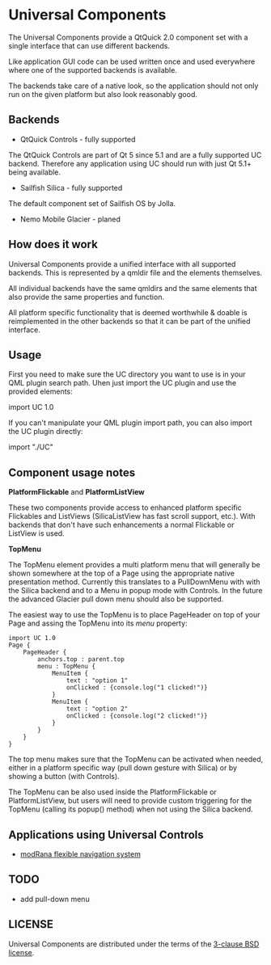 Universal Components
====================

The Universal Components provide a QtQuick 2.0 component set
with a single interface that can use different backends.

Like application GUI code can be used written once and used
everywhere where one of the supported backends is available.

The backends take care of a native look, so the application
should not only run on the given platform but also look 
reasonably good.

Backends
--------

* QtQuick Controls - fully supported

The QtQuick Controls are part of Qt 5 since 5.1 and are a 
fully supported UC backend. Therefore any application
using UC should run with just Qt 5.1+ being available.

* Sailfish Silica - fully supported

The default component set of Sailfish OS by Jolla.

* Nemo Mobile Glacier - planed


How does it work
----------------

Universal Components provide a unified interface with all supported backends.
This is represented by a qmldir file and the elements themselves.

All individual backends have the same qmldirs and the same elements that
also provide the same properties and function.

All platform specific functionality that is deemed worthwhile & doable
is reimplemented in the other backends so that it can be part of the
unified interface.


Usage
-----

First you need to make sure the UC directory you want to use is in your
QML plugin search path. Uhen just import the UC plugin and use the provided
elements:

import UC 1.0

If you can't manipulate your QML plugin import path, you can also import the
UC plugin directly:

import "./UC"


Component usage notes
---------------------

**PlatformFlickable** and **PlatformListView**

These two components provide access to enhanced platform specific Flickables
and ListViews (SilicaListView has fast scroll support, etc.).
With backends that don't have such enhancements a normal Flickable or ListView
is used.

**TopMenu**

The TopMenu element provides a multi platform menu that will generally be shown
somewhere at the top of a Page using the appropriate native presentation method.
Currently this translates to a PullDownMenu with with the Silica backend and to
a Menu in popup mode with Controls. In the future the advanced Glacier pull down
menu should also be supported.

The easiest way to use the TopMenu is to place PageHeader on top of your Page
and assing the TopMenu into its *menu* property:

    import UC 1.0
    Page {
        PageHeader {
            anchors.top : parent.top
            menu : TopMenu {
                MenuItem {
                    text : "option 1"
                    onClicked : {console.log("1 clicked!")}
                }
                MenuItem {
                    text : "option 2"
                    onClicked : {console.log("2 clicked!")}
                }
            }
        }
    }

The top menu makes sure that the TopMenu can be activated when needed, either in a
platform specific way (pull down gesture with Silica) or by showing a button
(with Controls).

The TopMenu can be also used inside the PlatformFlickable or PlatformListView,
but users will need to provide custom triggering for the TopMenu (calling its popup() method)
when not using the Silica backend.


Applications using Universal Controls
-------------------------------------

* [modRana flexible navigation system](https://github.com/M4rtinK/modrana)


TODO
----

* add pull-down menu

LICENSE
-------

Universal Components are distributed under the terms of the [3-clause BSD license](http://opensource.org/licenses/BSD-3-Clause).
